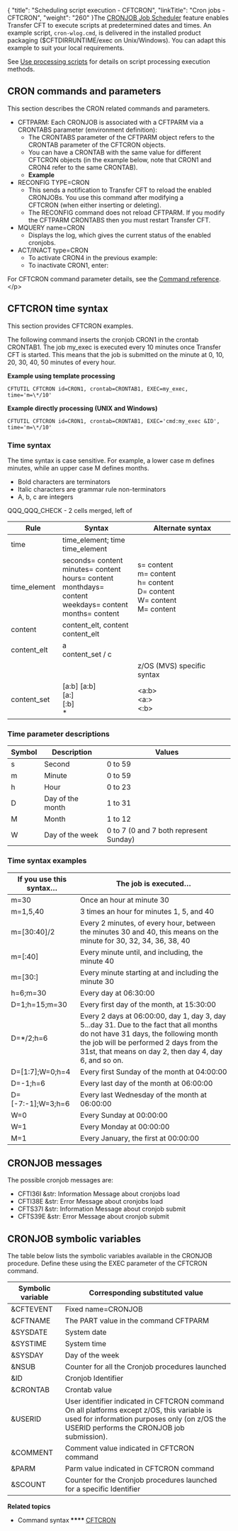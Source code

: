 {
    "title": "Scheduling script execution - CFTCRON",
    "linkTitle": "Cron jobs - CFTCRON",
    "weight": "260"
}The <a href="" class="MCTextPopup popup popupHead">CRONJOB<span class="MCTextPopupBody MCTextPopupBody_Closed needs-pie popupBody" aria-hidden="true"><span class="MCTextPopupArrow"> </span>Job Scheduler</span></a> feature enables Transfer CFT to execute scripts at predetermined
dates and times. An example script, `cron-wlog.cmd`, is delivered in the installed product
packaging ($CFTDIRRUNTIME/exec on Unix/Windows). You can adapt this example to suit your local requirements.

See [Use processing scripts](../../../../concepts/about_transfer_processing/proc_commands) for details on script processing execution methods.

## CRON commands and parameters

This section describes the CRON related commands and parameters.

- CFTPARM: Each CRONJOB is associated with a CFTPARM via a CRONTABS parameter (environment definition):
    -   The CRONTABS parameter of the CFTPARM object refers to the CRONTAB parameter of the CFTCRON objects.
    -   You can have a CRONTAB with the same value for different CFTCRON objects (in the example below, note that CRON1 and CRON4 refer to the same CRONTAB).
    -   **Example**
- RECONFIG TYPE=CRON
    -   This sends a notification to Transfer CFT
        to reload the enabled CRONJOBs. You use this command after modifying a CFTCRON (when either inserting or deleting).
    -   The RECONFIG command does not reload CFTPARM. If
        you modify the CFTPARM CRONTABS then you must restart Transfer CFT.
- MQUERY name=CRON
    -   Displays the log, which gives the current status of
        the enabled cronjobs.
- ACT/INACT type=CRON
    -   To activate CRON4 in the previous example:
    -   To inactivate CRON1, enter:

For CFTCRON command parameter details, see the [Command reference](../../../command_summary).
&lt;/p>
<span id="CFTCRON_time_syntax"></span>

## CFTCRON time syntax

This section provides CFTCRON examples.

The following command inserts the cronjob CRON1 in the crontab CRONTAB1.
The job my\_exec is executed every 10 minutes once Transfer CFT is started.
This means that the job is submitted on the minute at 0, 10, 20,
30, 40, 50 minutes of every hour.

**Example using template processing**

```
CFTUTIL CFTCRON id=CRON1, crontab=CRONTAB1, EXEC=my_exec,
time='m=\*/10'
```

**Example directly processing (UNIX and Windows)**

```
CFTUTIL CFTCRON id=CRON1, crontab=CRONTAB1, EXEC='cmd:my_exec &ID',
time='m=\*/10'
```

### Time syntax

The time syntax is case sensitive. For example, a lower case m defines
minutes, while an upper case M defines months.

- Bold characters
    are terminators
- Italic characters
    are grammar rule non-terminators
- A, b, c are integers

QQQ\_QQQ\_CHECK - 2 cells merged, left of


| Rule | Syntax | Alternate syntax |
| --- | --- | --- |
| time | time_element; time<br/> time_element |   |
| time_element | seconds= content<br/> minutes= content<br/> hours= content<br/> monthdays= content<br/> weekdays= content<br/> months= content | s= content<br/> m= content<br/> h= content<br/> D= content<br/> W= content<br/> M= content |
| content | content_elt, content<br/> content_elt |   |
| content_elt | a<br/> content_set / c |   |
|   |   | z/OS (MVS) specific syntax |
| content_set | [a:b] [a:b]<br/> [a:]<br/> [:b]<br/> * | &lt;a:b&gt;<br/> &lt;a:&gt;<br/> &lt;:b&gt; |


### Time parameter descriptions


| Symbol  | Description  | Values  |
| --- | --- | --- |
| s  | Second  | 0 to 59  |
| m  | Minute  | 0 to 59  |
| h  | Hour  | 0 to 23  |
| D  | Day of the month  | 1 to 31  |
| M  | Month  | 1 to 12  |
| W  | Day of the week  | 0 to 7 (0 and 7 both represent Sunday)  |


### Time syntax examples


| If you use this syntax… | The job is executed… |
| --- | --- |
| m=30 | Once an hour at minute 30 |
| m=1,5,40 | 3 times an hour for minutes 1, 5, and 40 |
| m=[30:40]/2 | Every 2 minutes, of every hour, between the minutes 30 and 40, this means on the minute for 30, 32, 34, 36, 38, 40 |
| m=[:40] | Every minute until, and including, the minute 40 |
| m=[30:] | Every minute starting at and including the minute 30 |
| h=6;m=30 | Every day at 06:30:00 |
| D=1;h=15;m=30 | Every first day of the month, at 15:30:00 |
| D=*/2;h=6 | Every 2 days at 06:00:00, day 1, day 3, day 5...day 31. Due to the fact that all months do not have 31 days, the following month the job will be performed 2 days from the 31st, that means on day 2, then day 4, day 6, and so on. |
| D=[1:7];W=0;h=4 | Every first Sunday of the month at 04:00:00 |
| D=-1;h=6 | Every last day of the month at 06:00:00 |
| D=[-7:-1];W=3;h=6 | Every last Wednesday of the month at 06:00:00 |
| W=0 | Every Sunday at 00:00:00 |
| W=1 | Every Monday at 00:00:00 |
| M=1 | Every January, the first at 00:00:00 |


## CRONJOB messages

The possible cronjob messages are:

- CFTI36I &str:
    Information Message about cronjobs load
- CFTI38E &str:
    Error Message about cronjobs load
- CFTS37I &str:
    Information Message about cronjob submit
- CFTS39E &str:
    Error Message about cronjob submit

## CRONJOB symbolic variables

The table below lists the symbolic variables available in the CRONJOB
procedure. Define these using the EXEC parameter of the CFTCRON command.


| Symbolic variable | Corresponding substituted value |
| --- | --- |
| &amp;CFTEVENT | Fixed name=CRONJOB  |
| &amp;CFTNAME | The PART value in the command CFTPARM  |
| &amp;SYSDATE | System date |
| &amp;SYSTIME | System time |
| &amp;SYSDAY | Day of the week |
| &amp;NSUB | Counter for all the Cronjob procedures launched |
| &amp;ID | Cronjob Identifier |
| &amp;CRONTAB | Crontab value |
| &amp;USERID | User identifier indicated in CFTCRON command<br/> On all platforms except z/OS, this variable is used for information purposes only (on z/OS the USERID performs the CRONJOB job submission). |
| &amp;COMMENT | Comment value indicated in CFTCRON command |
| &amp;PARM | Parm value indicated in CFTCRON command |
| &amp;SCOUNT | Counter for the Cronjob procedures launched for a specific Identifier |


****Related
topics****

- Command syntax<span style="font-weight: bold;"> **** </span>[CFTCRON](../../../command_summary#CFTCRON)
